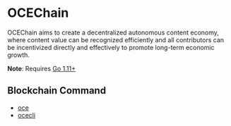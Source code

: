 # OCEChain

OCEChain aims to create a decentralized autonomous content economy, where content value can be recognized efficiently and all contributors can be incentivized directly and effectively to promote long-term economic growth.

**Note**: Requires [Go 1.11+](https://golang.org/dl/)

## Blockchain Command

* [oce](/oce)
* [ocecli](/ocecli)